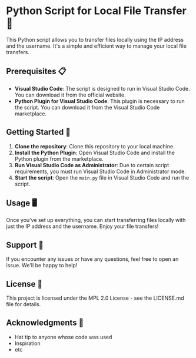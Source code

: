 # Python Script for Local File Transfer 🚀

This Python script allows you to transfer files locally using the IP address and the username. It's a simple and efficient way to manage your local file transfers.

## Prerequisites 📋

- **Visual Studio Code**: The script is designed to run in Visual Studio Code. You can download it from the official website.
- **Python Plugin for Visual Studio Code**: This plugin is necessary to run the script. You can download it from the Visual Studio Code marketplace.

## Getting Started 🚀

1. **Clone the repository**: Clone this repository to your local machine.
2. **Install the Python Plugin**: Open Visual Studio Code and install the Python plugin from the marketplace.
3. **Run Visual Studio Code as Administrator**: Due to certain script requirements, you must run Visual Studio Code in Administrator mode.
4. **Start the script**: Open the `main.py` file in Visual Studio Code and run the script.

## Usage 🖥️

Once you've set up everything, you can start transferring files locally with just the IP address and the username. Enjoy your file transfers!

## Support 💬

If you encounter any issues or have any questions, feel free to open an issue. We'll be happy to help!

## License 📄

This project is licensed under the MPL 2.0  License - see the LICENSE.md file for details.
## Acknowledgments 🙏

- Hat tip to anyone whose code was used
- Inspiration
- etc

